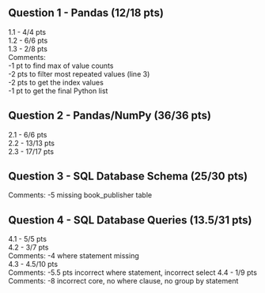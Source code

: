 ## Question 1 - Pandas (12/18 pts)
1.1 - 4/4 pts  
1.2 - 6/6 pts  
1.3 - 2/8 pts  
Comments:  
-1 pt to find max of value counts  
-2 pts to filter most repeated values (line 3)  
-2 pts to get the index values  
-1 pt to get the final Python list  

## Question 2 - Pandas/NumPy (36/36 pts)
2.1 - 6/6 pts  
2.2 - 13/13 pts  
2.3 - 17/17 pts  

## Question 3 - SQL Database Schema (25/30 pts)
Comments:
-5 missing book_publisher table  

## Question 4 - SQL Database Queries (13.5/31 pts)
4.1 - 5/5 pts  
4.2 - 3/7 pts  
Comments:
-4 where statement missing  
4.3 - 4.5/10 pts  
Comments:
-5.5 pts incorrect where statement, incorrect select
4.4 - 1/9 pts  
Comments: 
-8 incorrect core, no where clause, no group by statement
